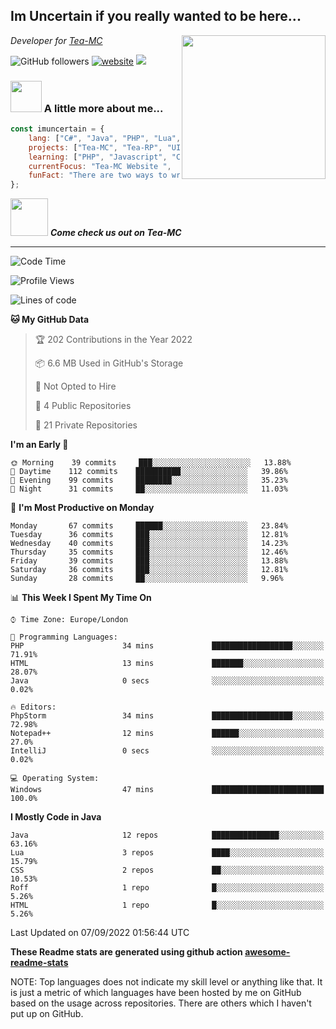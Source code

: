 <h2>Im Uncertain if you really wanted to be here...</h2>
<img align='right' src="https://media.giphy.com/media/M9gbBd9nbDrOTu1Mqx/giphy.gif" width="230">
<p><em>Developer for <a href="https://tea-mc.com/">Tea-MC
</a>
</em></p>

![GitHub followers](https://img.shields.io/github/followers/imuncertain?label=Follow&style=social)
[![website](https://img.shields.io/badge/Website-46a2f1.svg?&style=flat-square&logo=Google-Chrome&logoColor=white&link=https://anmolsingh.me/)](https://tea-mc.com/)
![](https://visitor-badge.glitch.me/badge?page_id=imuncertain.imuncertain)

### <img src="https://clipartix.com/wp-content/uploads/2018/03/thinking-gif-2018-36.gif" width="50"> A little more about me...  

```javascript
const imuncertain = {
    lang: ["C#", "Java", "PHP", "Lua", "Javascript"],
    projects: ["Tea-MC", "Tea-RP", "UINC", "Life"],
    learning: ["PHP", "Javascript", "CSS"],
    currentFocus: "Tea-MC Website ",
    funFact: "There are two ways to write error-free programs; only the third one works"
};
```

<img src="https://tea-mc.com//assets/imgs/logo.png" width="60"> <em><b>Come check us out on Tea-MC</b></em>

---
<!--START_SECTION:waka-->
![Code Time](http://img.shields.io/badge/Code%20Time-61%20hrs%2020%20mins-blue)

![Profile Views](http://img.shields.io/badge/Profile%20Views-0-blue)

![Lines of code](https://img.shields.io/badge/From%20Hello%20World%20I%27ve%20Written-2%20Million%20lines%20of%20code-blue)

**🐱 My GitHub Data** 

> 🏆 202 Contributions in the Year 2022
 > 
> 📦 6.6 MB Used in GitHub's Storage 
 > 
> 🚫 Not Opted to Hire
 > 
> 📜 4 Public Repositories 
 > 
> 🔑 21 Private Repositories  
 > 
**I'm an Early 🐤** 

```text
🌞 Morning    39 commits     ███░░░░░░░░░░░░░░░░░░░░░░   13.88% 
🌆 Daytime    112 commits    ██████████░░░░░░░░░░░░░░░   39.86% 
🌃 Evening    99 commits     ████████░░░░░░░░░░░░░░░░░   35.23% 
🌙 Night      31 commits     ██░░░░░░░░░░░░░░░░░░░░░░░   11.03%

```
📅 **I'm Most Productive on Monday** 

```text
Monday       67 commits     ██████░░░░░░░░░░░░░░░░░░░   23.84% 
Tuesday      36 commits     ███░░░░░░░░░░░░░░░░░░░░░░   12.81% 
Wednesday    40 commits     ███░░░░░░░░░░░░░░░░░░░░░░   14.23% 
Thursday     35 commits     ███░░░░░░░░░░░░░░░░░░░░░░   12.46% 
Friday       39 commits     ███░░░░░░░░░░░░░░░░░░░░░░   13.88% 
Saturday     36 commits     ███░░░░░░░░░░░░░░░░░░░░░░   12.81% 
Sunday       28 commits     ██░░░░░░░░░░░░░░░░░░░░░░░   9.96%

```


📊 **This Week I Spent My Time On** 

```text
⌚︎ Time Zone: Europe/London

💬 Programming Languages: 
PHP                      34 mins             ██████████████████░░░░░░░   71.91% 
HTML                     13 mins             ███████░░░░░░░░░░░░░░░░░░   28.07% 
Java                     0 secs              ░░░░░░░░░░░░░░░░░░░░░░░░░   0.02%

🔥 Editors: 
PhpStorm                 34 mins             ██████████████████░░░░░░░   72.98% 
Notepad++                12 mins             ██████░░░░░░░░░░░░░░░░░░░   27.0% 
IntelliJ                 0 secs              ░░░░░░░░░░░░░░░░░░░░░░░░░   0.02%

💻 Operating System: 
Windows                  47 mins             █████████████████████████   100.0%

```

**I Mostly Code in Java** 

```text
Java                     12 repos            ███████████████░░░░░░░░░░   63.16% 
Lua                      3 repos             ████░░░░░░░░░░░░░░░░░░░░░   15.79% 
CSS                      2 repos             ██░░░░░░░░░░░░░░░░░░░░░░░   10.53% 
Roff                     1 repo              █░░░░░░░░░░░░░░░░░░░░░░░░   5.26% 
HTML                     1 repo              █░░░░░░░░░░░░░░░░░░░░░░░░   5.26%

```



 Last Updated on 07/09/2022 01:56:44 UTC
<!--END_SECTION:waka-->

**These Readme stats are generated using github action [awesome-readme-stats](https://github.com/anmol098/waka-readme-stats)**

NOTE: Top languages does not indicate my skill level or anything like that. It is just a metric of which languages have been hosted by me on GitHub based on the usage across repositories. There are others which I haven't put up on GitHub.
<!--stackedit_data:
eyJoaXN0b3J5IjpbMTI2NjU1ODI4OCwtMTU1MDQ0NTAwOSwtMT
YyMTcyNTA5XX0=
-->

